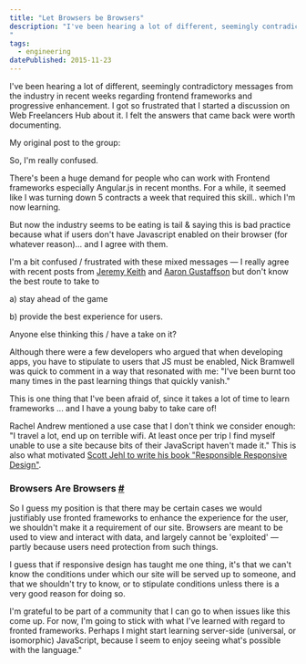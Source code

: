 ```yaml
---
title: "Let Browsers be Browsers"
description: "I've been hearing a lot of different, seemingly contradictory messages from the industry in recent weeks regarding frontend frameworks and progressive enhancement. I got so frustrated that I started a discussion on Web Freelancers Hub about it. I felt the answers that came back were worth documenting.
"
tags: 
  - engineering
datePublished: 2015-11-23
---
```

I've been hearing a lot of different, seemingly contradictory messages from the industry in recent weeks regarding frontend frameworks and progressive enhancement. I got so frustrated that I started a discussion on Web Freelancers Hub about it. I felt the answers that came back were worth documenting.

My original post to the group:

So, I'm really confused.

There's been a huge demand for people who can work with Frontend frameworks especially Angular.js in recent months. For a while, it seemed like I was turning down 5 contracts a week that required this skill.. which I'm now learning.

But now the industry seems to be eating is tail & saying this is bad practice because what if users don't have Javascript enabled on their browser (for whatever reason)... and I agree with them.

I'm a bit confused / frustrated with these mixed messages — I really agree with recent posts from [Jeremy Keith](https://adactio.com/journal/9963) and [Aaron Gustaffson](https://alistapart.com/article/interaction-is-an-enhancement) but don't know the best route to take to

a) stay ahead of the game

b) provide the best experience for users.

Anyone else thinking this / have a take on it?

Although there were a few developers who argued that when developing apps, you have to stipulate to users that JS must be enabled, Nick Bramwell was quick to comment in a way that resonated with me: "I’ve been burnt too many times in the past learning things that quickly vanish."

This is one thing that I've been afraid of, since it takes a lot of time to learn frameworks ... and I have a young baby to take care of!

Rachel Andrew mentioned a use case that I don't think we consider enough: "I travel a lot, end up on terrible wifi. At least once per trip I find myself unable to use a site because bits of their JavaScript haven't made it." This is also what motivated [Scott Jehl to write his book "Responsible Responsive Design"](https://abookapart.com/products/responsible-responsive-design).

### Browsers Are Browsers [#](https://deliciousreverie.co.uk/posts/let-browsers-be-browsers/#browsers-are-browsers)

So I guess my position is that there may be certain cases we would justifiably use fronted frameworks to enhance the experience for the user, we shouldn't make it a requirement of our site. Browsers are meant to be used to view and interact with data, and largely cannot be 'exploited' — partly because users need protection from such things.

I guess that if responsive design has taught me one thing, it's that we can't know the conditions under which our site will be served up to someone, and that we shouldn't try to know, or to stipulate conditions unless there is a very good reason for doing so.

I'm grateful to be part of a community that I can go to when issues like this come up. For now, I'm going to stick with what I've learned with regard to fronted frameworks. Perhaps I might start learning server-side (universal, or isomorphic) JavaScript, because I seem to enjoy seeing what's possible with the language."